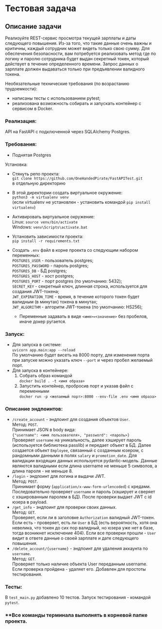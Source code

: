 # Тестовая задача

## Описание задачи

Реализуйте REST-сервис просмотра текущей зарплаты и даты следующего
повышения. Из-за того, что такие данные очень важны и критичны, каждый
сотрудник может видеть только свою сумму. Для обеспечения безопасности, вам
потребуется реализовать метод где по логину и паролю сотрудника будет выдан
секретный токен, который действует в течение определенного времени. Запрос
данных о зарплате должен выдаваться только при предъявлении валидного токена.

Необязательные технические требования (по возрастанию трудоемкости):
- написаны тесты с использованием pytest;
- реализована возможность собирать и запускать контейнер с сервисом в Docker.


### Реализация:

API на FastAPI с подключенной через SQLAlchemy Postgres.

### Требования:
 - Поднятая Postgres


Установка:
- Стянуть репо проекта:<br>`git clone https://github.com/OneHandedPirate/FastAPITest.git` <br>в отдельную директорию<br>
- В этой директории создать виртуальное окружение:<br>`python3 -m virtualenv venv` <br> (если virtualenv не установлен - установить командой `pip install virtualenv`)
- Активировать виртуальное окружение:<br>
 Linux: `source venv/bin/activate` <br>Windows: `venv\Scripts\activate.bat`
- Установить зависимости проекта: <br>`pip install -r requirements.txt`
- Создать `.env` файл в корне проекта со следующим набором переменных:<br>
    `POSTGRES_USER` - пользователь postgres;<br>
    `POSTGRES_PASSWORD` - пароль postgres;<br>
    `POSTGRES_DB` - БД postgres;<br>
    `POSTGRES_HOST` - хост postgres;<br>
    `POSTGRES_PORT` - порт postgres (по умолчанию: 5432);<br>
    `SECRET_KEY` - секретный ключ, длинная строка, используется для создания JWT-токена;<br>
    `JWT_EXPIRATION_TIME` - время, в течение которого токен будет валидным (в минутах) токена в минутах;<br>
    `JWT_ALGORITHM` - алгоритм JWT-токена (по умолчанию: HS256);<br>
  

  * Переменные задавать в виде `<имя>=<значение>` без пробелов, иначе докер ругается.

### Запуск:
- Для запуска в системе:<br>
`uvicorn app.main:app --reload`<br>
По умолчанию будет висеть на 8000 порту, для изменения порта при запуске можно указать ключ `--port` и через пробел желаемый порт. 
- Для запуска в контейнере:<br>
  1. Собрать образ командой<br> `docker build . -t <имя образа>`
  2. Запустить контейнер, пробросив порт и указав файл с переменными<br>`docker run -p <желаемый порт>:8000 --env-file .env <имя образа>`


### Описание эндпоинтов:
- `/create_account` - эндпоинт для создания объектов `User`. <br>Метод: `POST`. <br>Принимает JSON в body вида: <br>`{"username": <имя пользователя>, "password": <пароль>}`<br>Проверяет `username` на уникальность, далее хэширует пароль (используется библиотека passlib) и передает объект в БД. Далее создается объект `Employee`, связанный с созданным юзером, с рандомными данными в полях `salary` и `promotion_date`. Для валидации входящих данных используется pydantic-модель. Данные являются валидными если длина username не меньше 5 символов, а длина пароля - не меньше 8.
- `/login` - эндпоинт для логина и выдачи JWT. <br>Метод: `POST`. <br>Принимает форму (`application/x-www-form-urlencoded`) c кредами. Последовательно проверяет `username` и пароль (хэширует и сверяет с хэшированным паролем в БД). После проверки выдает JWT с id юзера в payload.
- `/get_info` - эндпоинт для проверки своих данных. <br>Метод: `GET`. <br>Проверяет, если ли в заголовке `Authorization` валидный JWT-токен. Если есть - проверяет, есть ли `User` в БД (есть вероятность, хотя она невелика, что токен до сих пор валидный, но юзера уже нет в базе, тогда возникнет исключение 404). Если все проверки прошли - `User` видит в ответе данные о своей зарплате и дате следующего повышения.
- `/delete_account/{username}` - эндпоинт для удаления аккаунта по `username`. <br>Метод: `GET`.<br>Проверяет только наличие объекта User переданным username. Если проверка пройдена - удаляет его. Добавлен для простоты тестирования.

### Тесты:
В `test_main.py` добавлено 10 тестов. Запуск тестирования - командой `pytest`.


### **Все команды терминала выполнять в корневой папке проекта.